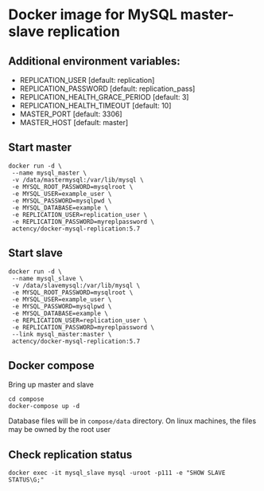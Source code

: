 # Docker image for MySQL master-slave replication

## Additional environment variables:
* REPLICATION_USER [default: replication]
* REPLICATION_PASSWORD [default: replication_pass]
* REPLICATION_HEALTH_GRACE_PERIOD [default: 3]
* REPLICATION_HEALTH_TIMEOUT [default: 10]
* MASTER_PORT [default: 3306]
* MASTER_HOST [default: master]

## Start master

```
docker run -d \
 --name mysql_master \
 -v /data/mastermysql:/var/lib/mysql \
 -e MYSQL_ROOT_PASSWORD=mysqlroot \
 -e MYSQL_USER=example_user \
 -e MYSQL_PASSWORD=mysqlpwd \
 -e MYSQL_DATABASE=example \
 -e REPLICATION_USER=replication_user \
 -e REPLICATION_PASSWORD=myreplpassword \
 actency/docker-mysql-replication:5.7

```

## Start slave

```
docker run -d \
 --name mysql_slave \
 -v /data/slavemysql:/var/lib/mysql \
 -e MYSQL_ROOT_PASSWORD=mysqlroot \
 -e MYSQL_USER=example_user \
 -e MYSQL_PASSWORD=mysqlpwd \
 -e MYSQL_DATABASE=example \
 -e REPLICATION_USER=replication_user \
 -e REPLICATION_PASSWORD=myreplpassword \
 --link mysql_master:master \
 actency/docker-mysql-replication:5.7
```


## Docker compose
Bring up master and slave
```
cd compose
docker-compose up -d
```
Database files will be in `compose/data` directory.
On linux machines, the files may be owned by the root user

## Check replication status

```
docker exec -it mysql_slave mysql -uroot -p111 -e "SHOW SLAVE STATUS\G;"
```
